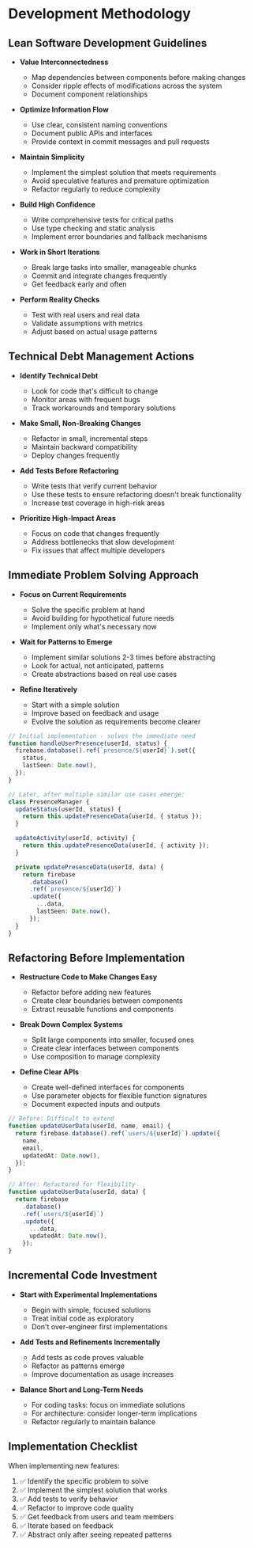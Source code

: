 # Development Methodology

## Lean Software Development Guidelines

- **Value Interconnectedness**

  - Map dependencies between components before making changes
  - Consider ripple effects of modifications across the system
  - Document component relationships

- **Optimize Information Flow**

  - Use clear, consistent naming conventions
  - Document public APIs and interfaces
  - Provide context in commit messages and pull requests

- **Maintain Simplicity**

  - Implement the simplest solution that meets requirements
  - Avoid speculative features and premature optimization
  - Refactor regularly to reduce complexity

- **Build High Confidence**

  - Write comprehensive tests for critical paths
  - Use type checking and static analysis
  - Implement error boundaries and fallback mechanisms

- **Work in Short Iterations**

  - Break large tasks into smaller, manageable chunks
  - Commit and integrate changes frequently
  - Get feedback early and often

- **Perform Reality Checks**
  - Test with real users and real data
  - Validate assumptions with metrics
  - Adjust based on actual usage patterns

## Technical Debt Management Actions

- **Identify Technical Debt**

  - Look for code that's difficult to change
  - Monitor areas with frequent bugs
  - Track workarounds and temporary solutions

- **Make Small, Non-Breaking Changes**

  - Refactor in small, incremental steps
  - Maintain backward compatibility
  - Deploy changes frequently

- **Add Tests Before Refactoring**

  - Write tests that verify current behavior
  - Use these tests to ensure refactoring doesn't break functionality
  - Increase test coverage in high-risk areas

- **Prioritize High-Impact Areas**
  - Focus on code that changes frequently
  - Address bottlenecks that slow development
  - Fix issues that affect multiple developers

## Immediate Problem Solving Approach

- **Focus on Current Requirements**

  - Solve the specific problem at hand
  - Avoid building for hypothetical future needs
  - Implement only what's necessary now

- **Wait for Patterns to Emerge**

  - Implement similar solutions 2-3 times before abstracting
  - Look for actual, not anticipated, patterns
  - Create abstractions based on real use cases

- **Refine Iteratively**
  - Start with a simple solution
  - Improve based on feedback and usage
  - Evolve the solution as requirements become clearer

```typescript
// Initial implementation - solves the immediate need
function handleUserPresence(userId, status) {
  firebase.database().ref(`presence/${userId}`).set({
    status,
    lastSeen: Date.now(),
  });
}

// Later, after multiple similar use cases emerge:
class PresenceManager {
  updateStatus(userId, status) {
    return this.updatePresenceData(userId, { status });
  }

  updateActivity(userId, activity) {
    return this.updatePresenceData(userId, { activity });
  }

  private updatePresenceData(userId, data) {
    return firebase
      .database()
      .ref(`presence/${userId}`)
      .update({
        ...data,
        lastSeen: Date.now(),
      });
  }
}
```

## Refactoring Before Implementation

- **Restructure Code to Make Changes Easy**

  - Refactor before adding new features
  - Create clear boundaries between components
  - Extract reusable functions and components

- **Break Down Complex Systems**

  - Split large components into smaller, focused ones
  - Create clear interfaces between components
  - Use composition to manage complexity

- **Define Clear APIs**
  - Create well-defined interfaces for components
  - Use parameter objects for flexible function signatures
  - Document expected inputs and outputs

```typescript
// Before: Difficult to extend
function updateUserData(userId, name, email) {
  return firebase.database().ref(`users/${userId}`).update({
    name,
    email,
    updatedAt: Date.now(),
  });
}

// After: Refactored for flexibility
function updateUserData(userId, data) {
  return firebase
    .database()
    .ref(`users/${userId}`)
    .update({
      ...data,
      updatedAt: Date.now(),
    });
}
```

## Incremental Code Investment

- **Start with Experimental Implementations**

  - Begin with simple, focused solutions
  - Treat initial code as exploratory
  - Don't over-engineer first implementations

- **Add Tests and Refinements Incrementally**

  - Add tests as code proves valuable
  - Refactor as patterns emerge
  - Improve documentation as usage increases

- **Balance Short and Long-Term Needs**
  - For coding tasks: focus on immediate solutions
  - For architecture: consider longer-term implications
  - Refactor regularly to maintain balance

## Implementation Checklist

When implementing new features:

1. ✅ Identify the specific problem to solve
2. ✅ Implement the simplest solution that works
3. ✅ Add tests to verify behavior
4. ✅ Refactor to improve code quality
5. ✅ Get feedback from users and team members
6. ✅ Iterate based on feedback
7. ✅ Abstract only after seeing repeated patterns
